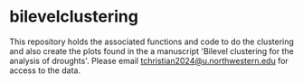 # bilevelclustering
This repository holds the associated functions and code to do the clustering and also create the plots found in the a manuscript 'Bilevel clustering for the analysis of droughts'. Please email tchristian2024@u.northwestern.edu for access to the data. 
